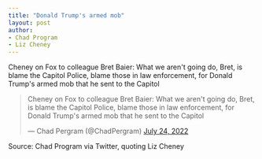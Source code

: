 ```yaml
---
title: "Donald Trump's armed mob"
layout: post
author:
- Chad Program
- Liz Cheney
---
```


Cheney on Fox to colleague Bret Baier: What we aren't going do, Bret, is blame the Capitol Police, blame those in law enforcement, for Donald Trump's armed mob that he sent to the Capitol

<blockquote class="twitter-tweet"><p lang="en" dir="ltr">Cheney on Fox to colleague Bret Baier: What we aren't going do, Bret, is blame the Capitol Police, blame those in law enforcement, for Donald Trump's armed mob that he sent to the Capitol</p>&mdash; Chad Pergram (@ChadPergram) <a href="https://twitter.com/ChadPergram/status/1551213707056881671?ref_src=twsrc%5Etfw">July 24, 2022</a></blockquote> <script async src="https://platform.twitter.com/widgets.js" charset="utf-8"></script>

Source: Chad Program via Twitter, quoting Liz Cheney
